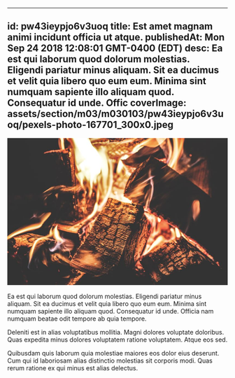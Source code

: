 
---
id: pw43ieypjo6v3uoq
title: Est amet magnam animi incidunt officia ut atque.
publishedAt: Mon Sep 24 2018 12:08:01 GMT-0400 (EDT)
desc: Ea est qui laborum quod dolorum molestias. Eligendi pariatur minus aliquam. Sit ea ducimus et velit quia libero quo eum eum. Minima sint numquam sapiente illo aliquam quod. Consequatur id unde. Offic
coverImage: assets/section/m03/m030103/pw43ieypjo6v3uoq/pexels-photo-167701_300x0.jpeg
---

![image from pexels.com](assets/section/m03/m030103/pw43ieypjo6v3uoq/pexels-photo-167701.jpeg)

Ea est qui laborum quod dolorum molestias. Eligendi pariatur minus aliquam. Sit ea ducimus et velit quia libero quo eum eum. Minima sint numquam sapiente illo aliquam quod. Consequatur id unde. Officia nam numquam beatae odit tempore ab quia tempore.
 
Deleniti est in alias voluptatibus mollitia. Magni dolores voluptate doloribus. Quas expedita minus dolores voluptatem ratione voluptatem. Atque eos sed.
 
Quibusdam quis laborum quia molestiae maiores eos dolor eius deserunt. Cum qui id laboriosam alias distinctio molestias sit corporis modi. Quas rerum ratione ex qui minus est alias delectus.

